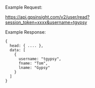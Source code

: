 Example Request:

https://api.gpsinsight.com/v2/user/read?session_token=xxxx&username=tgypsy

Example Response:

    {
      head: { .... },
      data: [
        {
          username: "tgypsy",
          fname: "Tom",
          lname: "Gypsy"
        }
      ]
    }
